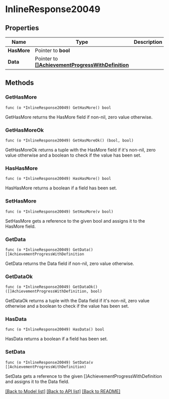 # InlineResponse20049

## Properties

Name | Type | Description | Notes
------------ | ------------- | ------------- | -------------
**HasMore** | Pointer to **bool** |  | 
**Data** | Pointer to [**[]AchievementProgressWithDefinition**](AchievementProgressWithDefinition.md) |  | 

## Methods

### GetHasMore

`func (o *InlineResponse20049) GetHasMore() bool`

GetHasMore returns the HasMore field if non-nil, zero value otherwise.

### GetHasMoreOk

`func (o *InlineResponse20049) GetHasMoreOk() (bool, bool)`

GetHasMoreOk returns a tuple with the HasMore field if it's non-nil, zero value otherwise
and a boolean to check if the value has been set.

### HasHasMore

`func (o *InlineResponse20049) HasHasMore() bool`

HasHasMore returns a boolean if a field has been set.

### SetHasMore

`func (o *InlineResponse20049) SetHasMore(v bool)`

SetHasMore gets a reference to the given bool and assigns it to the HasMore field.

### GetData

`func (o *InlineResponse20049) GetData() []AchievementProgressWithDefinition`

GetData returns the Data field if non-nil, zero value otherwise.

### GetDataOk

`func (o *InlineResponse20049) GetDataOk() ([]AchievementProgressWithDefinition, bool)`

GetDataOk returns a tuple with the Data field if it's non-nil, zero value otherwise
and a boolean to check if the value has been set.

### HasData

`func (o *InlineResponse20049) HasData() bool`

HasData returns a boolean if a field has been set.

### SetData

`func (o *InlineResponse20049) SetData(v []AchievementProgressWithDefinition)`

SetData gets a reference to the given []AchievementProgressWithDefinition and assigns it to the Data field.


[[Back to Model list]](../README.md#documentation-for-models) [[Back to API list]](../README.md#documentation-for-api-endpoints) [[Back to README]](../README.md)


